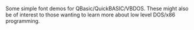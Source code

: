Some simple font demos for QBasic/QuickBASIC/VBDOS. These might also be of interest to those wanting to learn more about low level DOS/x86 programming.
